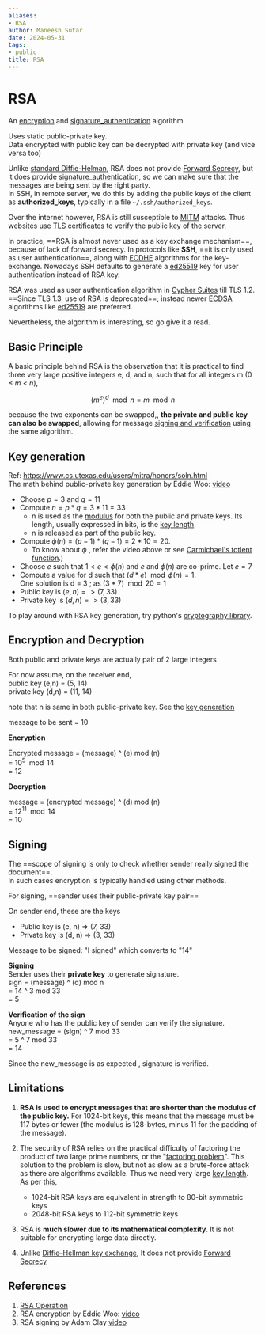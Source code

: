 ```yaml
---
aliases:
- RSA
author: Maneesh Sutar
date: 2024-05-31
tags:
- public
title: RSA
---
```


# RSA

An [encryption](encryption.md) and [signature_authentication](signature_authentication.md) algorithm

Uses static public-private key.  
Data encrypted with public key can be decrypted with private key (and vice versa too)

Unlike [standard Diffie-Helman](dh.md), RSA does not provide [Forward Secrecy](forward_secracy.md), but it does provide [signature_authentication](signature_authentication.md), so we can make sure that the messages are being sent by the right party.  
In SSH, in remote server, we do this by adding the public keys of the client as **authorized_keys**, typically in a file `~/.ssh/authorized_keys`.

Over the internet however, RSA is still susceptible to [MITM](mitm.md) attacks. Thus websites use [TLS certificates](https://en.wikipedia.org/wiki/Public_key_certificate#) to verify the public key of the server.

In practice, ==RSA is almost never used as a key exchange mechanism==, because of lack of forward secrecy. In protocols like **SSH**,  ==it is only used as user authentication==, along with [ECDHE](dh.md) algorithms for the key-exchange. Nowadays SSH defaults to generate a [ed25519](dh.md#ECDSA) key for user authentication instead of RSA key.

RSA was used as user authentication algorithm in [Cypher Suites](cypher_suite.md) till TLS 1.2.  
==Since TLS 1.3, use of RSA is deprecated==, instead newer [ECDSA](dh.md#ECDSA) algorithms like [ed25519](dh.md#ECDSA) are preferred.

Nevertheless, the algorithm is interesting, so go give it a read.

## Basic Principle

A basic principle behind RSA is the observation that it is practical to find three very large positive integers e, d, and n, such that for all integers m (0 ≤ *m* \< *n*),

$$(m^e)^d \mod n = m \mod n$$

because the two exponents can be swapped,, **the private and public key can also be swapped**, allowing for message [signing and verification](signature_authentication.md) using the same algorithm.

## Key generation

Ref: <https://www.cs.utexas.edu/users/mitra/honors/soln.html>  
The math behind public-private key generation by Eddie Woo: [video](https://youtu.be/oOcTVTpUsPQ)

* Choose $p = 3$ and $q = 11$
* Compute $n = p*q = 3*11 = 33$
  * n is used as the [modulus](https://en.wikipedia.org/wiki/Modular_arithmetic "Modular arithmetic") for both the public and private keys. Its length, usually expressed in bits, is the [key length](https://en.wikipedia.org/wiki/Key_length "Key length").
  * n is released as part of the public key.
* Compute $\phi(n) = (p - 1)*(q - 1) = 2*10 = 20$.
  * To know about $\phi$ , refer the video above or see [Carmichael's totient function](https://en.wikipedia.org/wiki/Carmichael%27s_totient_function).)
* Choose $e$ such that $1 < e < \phi(n)$ and $e$ and $\phi(n)$ are co-prime. Let $e = 7$
* Compute a value for d such that $(d*e) \mod \phi(n) = 1$.  
  One solution is d = 3 ; as $(3*7) \mod 20 = 1$
* Public key is $(e, n) => (7, 33)$
* Private key is $(d, n) => (3, 33)$

To play around with RSA key generation, try python's [cryptography library](https://cryptography.io/en/latest/hazmat/primitives/asymmetric/rsa/).

## Encryption and Decryption

Both public and private keys are actually pair of 2 large integers

For now assume, on the receiver end,  
public key (e,n) = (5, 14)  
private key (d,n) = (11, 14)

note that n is same in both public-private key. See the [key generation](#key-generation)

message to be sent = 10

**Encryption**

Encrypted message = (message) ^ (e) mod (n)  
= $10 ^ 5 \mod 14$  
= 12

**Decryption**

message    = (encrypted message) ^ (d) mod (n)  
= $12 ^ {11} \mod 14$  
= 10

## Signing

The ==scope of signing is only to check whether sender really signed the document==.  
In such cases encryption is typically handled using other methods.

For signing, ==sender uses their public-private key pair==

On sender end, these are the keys

* Public key is (e, n) => (7, 33)
* Private key is (d, n) => (3, 33)

Message to be signed: "I signed" which converts to "14"

**Signing**  
Sender uses their **private key** to generate signature.  
sign = (message) ^ (d) mod n  
= 14 ^ 3 mod 33  
= 5

**Verification of the sign**  
Anyone who has the public key of sender can verify the signature.  
new_message = (sign) ^ 7 mod 33  
= 5 ^ 7 mod 33  
= 14

Since the new_message is as expected , signature is verified.

## Limitations

1. **RSA is used to encrypt messages that are shorter than the modulus of the public key.** For 1024-bit keys, this means that the message must be 117 bytes or fewer (the modulus is 128-bytes, minus 11 for the padding of the message).

1. The security of RSA relies on the practical difficulty of factoring the product of two large prime numbers, or the "[factoring problem](https://en.wikipedia.org/wiki/Factoring_problem "Factoring problem")". This solution to the problem is slow, but not as slow as a brute-force attack as there are algorithms available. Thus we need very large [key length](https://en.wikipedia.org/wiki/Key_size#). As per [this](https://en.wikipedia.org/wiki/Key_size#Asymmetric_algorithm_key_lengths),
   
   * 1024-bit RSA keys are equivalent in strength to 80-bit symmetric keys
   * 2048-bit RSA keys to 112-bit symmetric keys
1. RSA is **much slower due to its mathematical complexity**. It is not suitable for encrypting large data directly.

1. Unlike [Diffie–Hellman key exchange](dh.md), It does not provide [Forward Secrecy](forward_secracy.md)

## References

1. [RSA Operation](https://en.wikipedia.org/wiki/RSA_(cryptosystem)#Operation)
1. RSA encryption by Eddie Woo: [video](https://youtu.be/4zahvcJ9glg)
1. RSA signing by Adam Clay [video](https://youtu.be/rLR8WcXy03Q)
